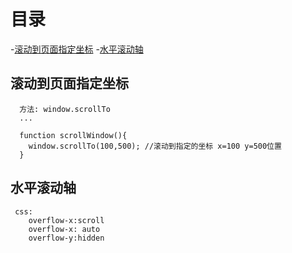 # 目录

-[滚动到页面指定坐标](#滚动到页面指定坐标) 
-[水平滚动轴](#水平滚动轴) 

## 滚动到页面指定坐标

	

```
  方法: window.scrollTo
  ...

  function scrollWindow(){
    window.scrollTo(100,500); //滚动到指定的坐标 x=100 y=500位置
  }
```

## 水平滚动轴

```
 css: 
    overflow-x:scroll
    overflow-x: auto
    overflow-y:hidden
```